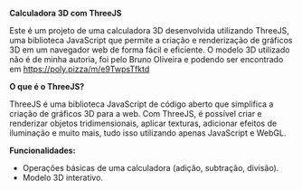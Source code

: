 **Calculadora 3D com ThreeJS**

Este é um projeto de uma calculadora 3D desenvolvida utilizando ThreeJS, uma biblioteca JavaScript que permite a criação e renderização de gráficos 3D em um navegador web de forma fácil e eficiente. O modelo 3D utilizado não é de minha autoria, foi pelo Bruno Oliveira e podendo ser encontrado em https://poly.pizza/m/e9TwpsTfktd

**O que é o ThreeJS?**

ThreeJS é uma biblioteca JavaScript de código aberto que simplifica a criação de gráficos 3D para a web. Com ThreeJS, é possível criar e renderizar objetos tridimensionais, aplicar texturas, adicionar efeitos de iluminação e muito mais, tudo isso utilizando apenas JavaScript e WebGL.

**Funcionalidades:**

- Operações básicas de uma calculadora (adição, subtração, divisão).
- Modelo 3D interativo.